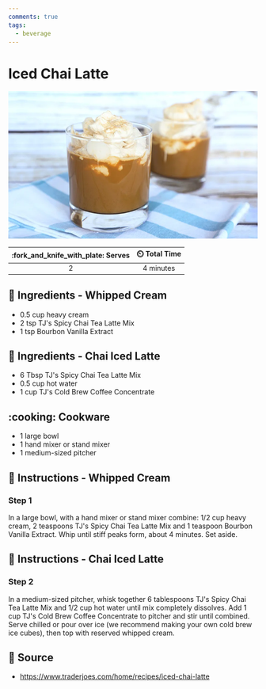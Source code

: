 ```yaml
---
comments: true
tags:
  - beverage
---
```

# Iced Chai Latte

![Iced Chai Latte](../assets/images/iced-chai-latte.png)

| :fork_and_knife_with_plate: Serves | :timer_clock: Total Time |
|:----------------------------------:|:-----------------------: |
| 2 | 4 minutes |

## :salt: Ingredients - Whipped Cream

- 0.5 cup heavy cream
- 2 tsp TJ's Spicy Chai Tea Latte Mix
- 1 tsp Bourbon Vanilla Extract

## :salt: Ingredients - Chai Iced Latte

- 6 Tbsp TJ's Spicy Chai Tea Latte Mix
- 0.5 cup hot water
- 1 cup TJ's Cold Brew Coffee Concentrate

## :cooking: Cookware

- 1 large bowl
- 1 hand mixer or stand mixer
- 1 medium-sized pitcher

## :pencil: Instructions - Whipped Cream

### Step 1

In a large bowl, with a hand mixer or stand mixer combine: 1/2 cup heavy cream, 2 teaspoons TJ's Spicy Chai Tea Latte
Mix and 1 teaspoon Bourbon Vanilla Extract. Whip until stiff peaks form, about 4 minutes. Set aside.

## :pencil: Instructions - Chai Iced Latte

### Step 2

In a medium-sized pitcher, whisk together 6 tablespoons TJ's Spicy Chai Tea Latte Mix and 1/2 cup hot water until mix
completely dissolves. Add 1 cup TJ's Cold Brew Coffee Concentrate to pitcher and stir until combined. Serve chilled or
pour over ice (we recommend making your own cold brew ice cubes), then top with reserved whipped cream.

## :link: Source

- <https://www.traderjoes.com/home/recipes/iced-chai-latte>
